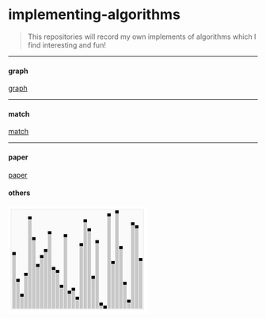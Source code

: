 # implementing-algorithms
> This repositories will record my own implements of algorithms which I find interesting and fun!

--------------------------------------------------

#### graph
[graph](https://github.com/lturing/implementing-algorithms/tree/master/graph)


---------------

#### match
[match](https://github.com/lturing/implementing-algorithms/tree/master/match)

-------------

#### paper
[paper](https://github.com/lturing/implementing-algorithms/tree/master/paper)

#### others

![](https://github.com/lturing/implementing-algorithms/blob/master/photos/Sorting_quicksort_anim.gif)


